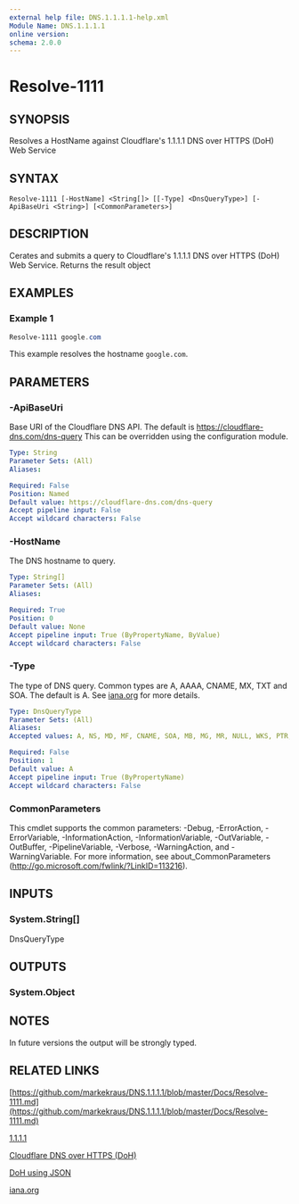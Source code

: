 ```yaml
---
external help file: DNS.1.1.1.1-help.xml
Module Name: DNS.1.1.1.1
online version:
schema: 2.0.0
---
```


# Resolve-1111

## SYNOPSIS
Resolves a HostName against Cloudflare's 1.1.1.1 DNS over HTTPS (DoH) Web Service

## SYNTAX

```
Resolve-1111 [-HostName] <String[]> [[-Type] <DnsQueryType>] [-ApiBaseUri <String>] [<CommonParameters>]
```

## DESCRIPTION
Cerates and submits a query to Cloudflare's 1.1.1.1 DNS over HTTPS (DoH) Web Service.
Returns the result object

## EXAMPLES

### Example 1
```powershell
Resolve-1111 google.com
```

This example resolves the hostname `google.com`.

## PARAMETERS

### -ApiBaseUri
Base URI of the Cloudflare DNS API.
The default is https://cloudflare-dns.com/dns-query
This can be overridden using the configuration module.

```yaml
Type: String
Parameter Sets: (All)
Aliases:

Required: False
Position: Named
Default value: https://cloudflare-dns.com/dns-query
Accept pipeline input: False
Accept wildcard characters: False
```

### -HostName
The DNS hostname to query.

```yaml
Type: String[]
Parameter Sets: (All)
Aliases:

Required: True
Position: 0
Default value: None
Accept pipeline input: True (ByPropertyName, ByValue)
Accept wildcard characters: False
```

### -Type
The type of DNS query.
Common types are A, AAAA, CNAME, MX, TXT and SOA.
The default is A.
See [iana.org](https://www.iana.org/assignments/dns-parameters/dns-parameters.xhtml#dns-parameters-4) for more details.

```yaml
Type: DnsQueryType
Parameter Sets: (All)
Aliases:
Accepted values: A, NS, MD, MF, CNAME, SOA, MB, MG, MR, NULL, WKS, PTR, HINFO, MINFO, MX, TXT, RP, AFSDB, X25, ISDN, RT, NSAP, NSAPPTR, SIG, KEY, PX, GPOS, AAAA, LOC, NXT, EID, NIMLOC, SRV, ATMA, NAPTR, KX, CERT, A6, DNAME, SINK, OPT, APL, DS, SSHFP, IPSECKEY, RRSIG, NSEC, DNSKEY, DHCID, NSEC3, NSEC3PARAM, TLSA, SMIMEA, Unassigned, HIP, NINFO, RKEY, TALINK, CDS, CDNSKEY, OPENPGPKEY, CSYNC, SPF, UINFO, UID, GID, UNSPEC, NID, L32, L64, LP, EUI48, EUI64, TKEY, TSIG, IXFR, AXFR, MAILB, MAILA, All, URI, CAA, AVC, DOA, TA, DLV

Required: False
Position: 1
Default value: A
Accept pipeline input: True (ByPropertyName)
Accept wildcard characters: False
```

### CommonParameters
This cmdlet supports the common parameters: -Debug, -ErrorAction, -ErrorVariable, -InformationAction, -InformationVariable, -OutVariable, -OutBuffer, -PipelineVariable, -Verbose, -WarningAction, and -WarningVariable. For more information, see about_CommonParameters (http://go.microsoft.com/fwlink/?LinkID=113216).

## INPUTS

### System.String[]
DnsQueryType

## OUTPUTS

### System.Object

## NOTES
In future versions the output will be strongly typed.

## RELATED LINKS

[https://github.com/markekraus/DNS.1.1.1.1/blob/master/Docs/Resolve-1111.md](https://github.com/markekraus/DNS.1.1.1.1/blob/master/Docs/Resolve-1111.md)

[1.1.1.1](https://1.1.1.1/)

[Cloudflare DNS over HTTPS (DoH)](https://developers.cloudflare.com/1.1.1.1/dns-over-https/)

[DoH using JSON](https://developers.cloudflare.com/1.1.1.1/dns-over-https/json-format/)

[iana.org](https://www.iana.org/assignments/dns-parameters/dns-parameters.xhtml#dns-parameters-4)